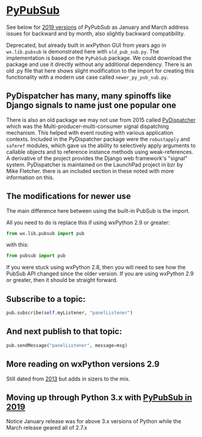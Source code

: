 # [PyPubSub](https://dzone.com/articles/tutorial-on-wxpython-4-and-pubsub)

See below for [2019 versions](https://github.com/schollii/pypubsub) of PyPubSub as January and March address issues for backward and by month, also slightly backward compatibility.

Deprecated, but already built in wxPython GUI from years ago in `wx.lib.pubsub` is demonstrated here with `old_pub_sub.py`. The implementation is based on the `PyPubSub` package. We could download the package and use it directly without any additional dependency. There is an old .py file that here shows slight modification to the import for creating this functionality with a modern use case called `newer_py_pub_sub.py`. 

## PyDispatcher has many, many spinoffs like Django signals to name just one popular one

There is also an old package we may not use from 2015 called [PyDispatcher](https://pypi.org/project/PyDispatcher/) which was the Multi-producer-multi-consumer signal dispatching mechanism. This helped with event routing with various application contexts. Included in the PyDispatcher package were the `robustapply` and `saferef` modules, which gave us the ability to selectively apply arguments to callable objects and to reference instance methods using weak-references. A derivative of the project provides the Django web framework's "signal" system. PyDispatcher is maintained on the LaunchPad project in bzr by Mike Fletcher. there is an included section in these noted with more information on this.

## The modifications for newer use

The main difference here between using the built-in PubSub is the import.

All you need to do is replace this if using wxPython 2.9 or greater:
```py
from wx.lib.pubsub import pub
```
with this:
```py
from pubsub import pub
```

If you were stuck using wxPython 2.8, then you will need to see how the PubSub API changed since the older version. If you are using wxPython 2.9 or greater, then it should be straight forward.

## Subscribe to a topic:
```py
pub.subscribe(self.myListener, "panelListener")
```

## And next publish to that topic:
```py
pub.sendMessage("panelListener", message=msg)
```

## More reading on wxPython versions 2.9

Still dated from [2013](https://www.blog.pythonlibrary.org/2013/09/05/wxpython-2-9-and-the-newer-pubsub-api-a-simple-tutorial/) but adds in sizers to the mix.

## Moving up through Python 3.x with [PyPubSub in 2019](https://github.com/schollii/pypubsub)

Notice January release was for above 3.x versions of Python while the March release geared all of 2.7.x

